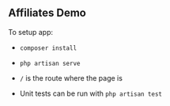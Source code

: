 ## Affiliates Demo

To setup app:
- `composer install`
- `php artisan serve`
- `/` is the route where the page is

- Unit tests can be run with `php artisan test`

